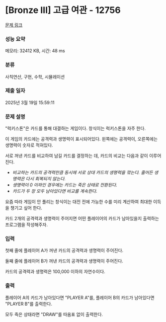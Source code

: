# [Bronze III] 고급 여관 - 12756 

[문제 링크](https://www.acmicpc.net/problem/12756) 

### 성능 요약

메모리: 32412 KB, 시간: 48 ms

### 분류

사칙연산, 구현, 수학, 시뮬레이션

### 제출 일자

2025년 3월 19일 15:59:11

### 문제 설명

<p>"럭키스톤"은 카드를 통해 대결하는 게임이다. 창식이는 럭키스톤을 자주 한다.</p>

<p>이 게임의 카드에는 공격력과 생명력이 표시되어있다. 왼쪽에는 공격력이, 오른쪽에는 생명력이 숫자로 적혀있다.</p>

<p>서로 꺼낸 카드를 비교하여 남길 카드를 결정하는 데, 카드의 비교는 다음과 같이 이루어진다.</p>

<ul>
	<li><em>비교하는 카드의 공격력만큼 동시에 서로 상대 카드의 생명력을 깎는다</em><em>. 줄어든 생명력은 다시 회복되지 않는다.</em></li>
	<li><em>생명력이 0 이하인 경우에는 카드는 죽은 상태로 전환된다.</em></li>
	<li><em>카드가 두 장 모두 남아있다면 비교를 계속한다.</em></li>
</ul>

<p>요즘 따라 게임이 안 풀리는 창식이는 대전 전에 가능한 수를 미리 계산하여 최대한 이득을 챙기고 싶어 한다.</p>

<p>카드 2개의 공격력과 생명력이 주어지면 어떤 플레이어의 카드가 남아있을지 출력하는 프로그램을 작성해주자.</p>

### 입력 

 <p>첫째 줄에 플레이어 A가 꺼낸 카드의 공격력과 생명력이 주어진다.</p>

<p>둘째 줄에 플레이어 B가 꺼낸 카드의 공격력과 생명력이 주어진다.</p>

<p>카드의 공격력과 생명력은 100,000 이하의 자연수이다.</p>

### 출력 

 <p>플레이어 A의 카드가 남아있다면 "PLAYER A"를, 플레이어 B의 카드가 남아있다면 "PLAYER B"를 출력한다.</p>

<p>모두 죽은 상태라면 "DRAW"를 따옴표 없이 출력한다.</p>

